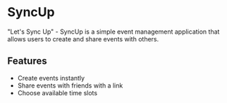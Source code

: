 # SyncUp

"Let's Sync Up" - SyncUp is a simple event management application that allows users to create and share events with others.

## Features

- Create events instantly
- Share events with friends with a link
- Choose available time slots
